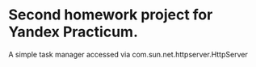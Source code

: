 # Second homework project for Yandex Practicum.
A simple task manager accessed via com.sun.net.httpserver.HttpServer
